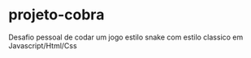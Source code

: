 # projeto-cobra
Desafio pessoal de codar um jogo estilo snake com estilo classico em Javascript/Html/Css
